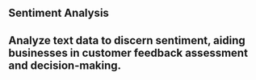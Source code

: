 ## Sentiment Analysis
## Analyze text data to discern sentiment, aiding businesses in customer feedback assessment and decision-making.